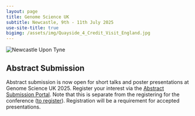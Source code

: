 ```yaml
---
layout: page
title: Genome Science UK
subtitle: Newcastle, 9th - 11th July 2025
use-site-title: true
bigimg: /assets/img/Quayside_4_Credit_Visit_England.jpg
---
```


![Newcastle Upon Tyne](https://github.com/genomescience-org-uk/website/blob/master/assets/img/Newcastle_Pano.jpg?raw=true)


## Abstract Submission 

Abstract submission is now open for short talks and poster presentations at Genome Science UK 2025. Register your interest via the <a href ="https://app.oxfordabstracts.com/stages/77762/submitter" target="_blank">Abstract Submission Portal</a>. Note that this is separate from the registering for the conference (<a href="https://register.oxfordabstracts.com/event/74773" target="_blank">to register</a>). Registration will be a requirement for accepted presentations.




